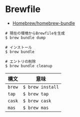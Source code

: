 # Brewfile
- [Homebrew/homebrew-bundle](https://github.com/Homebrew/homebrew-bundle)

```
# 現在の環境からBrewfileを生成
$ brew bundle dump

# インストール
$ brew bundle

# エントリの削除
$ brew bundle cleanup
```

| 構文   | 意味             |
| -      | -                |
| `brew` | `$ brew install` |
| `tap`  | `$ brew tap`     |
| `cask` | `$ brew cask`    |
| `mas`  | `$ brew mas`     |

